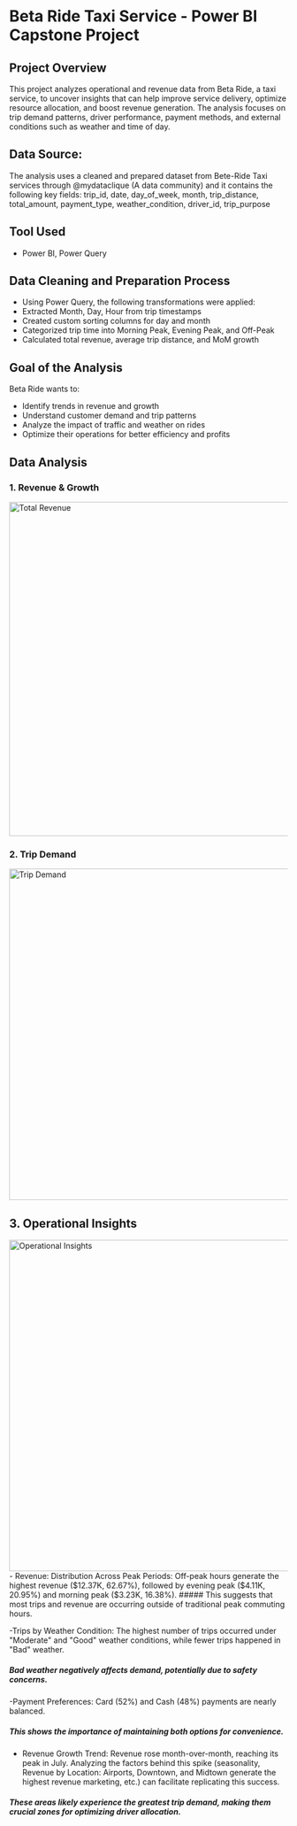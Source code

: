 # Beta Ride Taxi Service - Power BI Capstone Project
## Project Overview
This project analyzes operational and revenue data from Beta Ride, a taxi service, to uncover insights that can help improve service delivery, optimize resource allocation, and boost revenue generation. The analysis focuses on trip demand patterns, driver performance, payment methods, and external conditions such as weather and time of day.

## Data Source:
The analysis uses a cleaned and prepared dataset from Bete-Ride Taxi services through @mydataclique (A data community) and it contains the following key fields:
trip_id, date, day_of_week, month,
trip_distance, total_amount,
payment_type, weather_condition, driver_id, trip_purpose

## Tool Used
- Power BI, Power Query

## Data Cleaning and Preparation Process
- Using Power Query, the following transformations were applied:
- Extracted Month, Day, Hour from trip timestamps
- Created custom sorting columns for day and month
- Categorized trip time into Morning Peak, Evening Peak, and Off-Peak
- Calculated total revenue, average trip distance, and MoM growth

## Goal of the Analysis
Beta Ride wants to:
- Identify trends in revenue and growth
- Understand customer demand and trip patterns
- Analyze the impact of traffic and weather on rides
- Optimize their operations for better efficiency and profits

## Data Analysis
### 1. Revenue & Growth
<img width="604" alt="Total Revenue" src="https://github.com/user-attachments/assets/d578abb6-4ab2-419d-afcc-68db020cd841" />

### 2. Trip Demand
<img width="599" alt="Trip Demand" src="https://github.com/user-attachments/assets/d7bf9618-b42b-45b6-ab2b-29a50116916c" />

## 3. Operational Insights
<img width="599" alt="Operational Insights" src="https://github.com/user-attachments/assets/08adde32-0100-4719-97cd-de7e80d2630b" />
- Revenue:
Distribution Across Peak Periods:
Off-peak hours generate the highest revenue ($12.37K, 62.67%), followed by evening peak ($4.11K, 20.95%) and morning peak ($3.23K, 16.38%).
##### This suggests that most trips and revenue are occurring outside of traditional peak commuting hours.

-Trips by Weather Condition:
The highest number of trips occurred under "Moderate" and "Good" weather conditions, while fewer trips happened in "Bad" weather.

##### Bad weather negatively affects demand, potentially due to safety concerns.

-Payment Preferences:
Card (52%) and Cash (48%) payments are nearly balanced.
##### This shows the importance of maintaining both options for convenience.

- Revenue Growth Trend:
Revenue rose month-over-month, reaching its peak in July.
Analyzing the factors behind this spike (seasonality, Revenue by Location: Airports, Downtown, and Midtown generate the highest revenue marketing, etc.) can facilitate replicating this success.

##### These areas likely experience the greatest trip demand, making them crucial zones for optimizing driver allocation.


